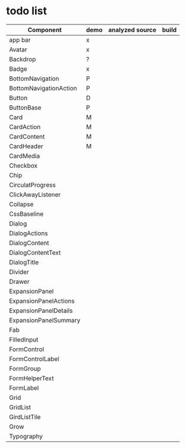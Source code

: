 # todo list

| Component              | demo | analyzed source | build |
| ---------------------- | ---- | --------------- | ----- |
| app bar                | x    |                 |       |
| Avatar                 | x    |                 |       |
| Backdrop               | ?    |                 |       |
| Badge                  | x    |                 |       |
| BottomNavigation       | P    |                 |       |
| BottomNavigationAction | P    |                 |       |
| Button                 | D    |                 |       |
| ButtonBase             | P    |                 |       |
| Card                   | M    |                 |       |
| CardAction             | M    |                 |       |
| CardContent            | M    |                 |       |
| CardHeader             | M    |                 |       |
| CardMedia              |      |                 |       |
| Checkbox               |      |                 |       |
| Chip                   |      |                 |       |
| CirculatProgress       |      |                 |       |
| ClickAwayListener      |      |                 |       |
| Collapse               |      |                 |       |
| CssBaseline            |      |                 |       |
| Dialog                 |      |                 |       |
| DialogActions          |      |                 |       |
| DialogContent          |      |                 |       |
| DialogContentText      |      |                 |       |
| DialogTitle            |      |                 |       |
| Divider                |      |                 |       |
| Drawer                 |      |                 |       |
| ExpansionPanel         |      |                 |       |
| ExpansionPanelActions  |      |                 |       |
| ExpansionPanelDetails  |      |                 |       |
| ExpansionPanelSummary  |      |                 |       |
| Fab                    |      |                 |       |
| FilledInput            |      |                 |       |
| FormControl            |      |                 |       |
| FormControlLabel       |      |                 |       |
| FormGroup              |      |                 |       |
| FormHelperText         |      |                 |       |
| FormLabel              |      |                 |       |
| Grid                   |      |                 |       |
| GridList               |      |                 |       |
| GirdListTile           |      |                 |       |
| Grow                   |      |                 |       |
| Typography             |      |                 |       |

